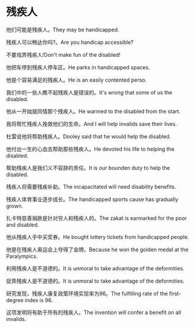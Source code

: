 # 残疾人

<p><span class="chinese">他们可能是残疾人。</span><span class="english">They may be  handicapped.</span></p>

<p><span class="chinese">残疾人可以畅达你吗?。</span><span class="english">Are you handicap accessible?</span></p>

<p><span class="chinese">不要戏弄残疾人!</span><span class="english">Don't make fun of the disabled!</span></p>

<p><span class="chinese">他把车停到残疾人停车区。</span><span class="english">He parks in handicapped spaces.</span></p>

<p><span class="chinese">他是个容易满足的残疾人。</span><span class="english">He is an easily contented perso.</span></p>

<p><span class="chinese">我们中的一些人瞧不起残疾人是错误的。</span><span class="english">It's wrong that some of us the disabled.</span></p>

<p><span class="chinese">他从一开始就同情那个残疾人。</span><span class="english">He warmed to the disabled from the start.</span></p>

<p><span class="chinese">我将帮忙残疾人挽救他们的生命。</span><span class="english">And I will help invalids save their lives.</span></p>

<p><span class="chinese">杜雷说他将帮助残疾人。</span><span class="english">Dooley said that he would help the disabled.</span></p>

<p><span class="chinese">他付出一生的心血去帮助那些残疾人。</span><span class="english">He devoted his life to helping the disabled.</span></p>

<p><span class="chinese">帮助残疾人是我们义不容辞的责任。</span><span class="english">It is our bounden duty to help the disabled.</span></p>

<p><span class="chinese">残疾人将需要残疾补助。</span><span class="english">The incapacitated will need disability benefits.</span></p>

<p><span class="chinese">残疾人体育事业逐步成长。</span><span class="english">The handicapped sports cause has gradually grown.</span></p>

<p><span class="chinese">扎卡特慈善捐款是针对穷人和残疾人的。</span><span class="english">The zakat is earmarked for the poor and disabled.</span></p>

<p><span class="chinese">他从残疾人手中买奖券。</span><span class="english">He bought lottery tickets from handicapped people.</span></p>

<p><span class="chinese">他是在残疾人奥运会上夺得了金牌。</span><span class="english">Because he won the golden medal at the Paralympics.</span></p>

<p><span class="chinese">利用残疾人是不道德的。</span><span class="english">It is unmoral to take advantage of the deformities.</span></p>

<p><span class="chinese">捉弄残疾人是不道德的。</span><span class="english">It is unmoral to take advantage of the deformities.</span></p>

<p><span class="chinese">研究发现，残疾人康复政策环境实现率为96。</span><span class="english">The fulfilling rate of the first-degree index is 96.</span></p>

<p><span class="chinese">这项发明将有助于所有的残疾人。</span><span class="english">The invention will confer a benefit on all invalids.</span></p>

